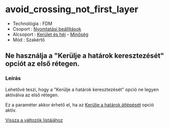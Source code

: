 # avoid\_crossing\_not\_first\_layer

* Technológia : FDM
* Csoport : [Nyomtatási beállítások](../../../konfig/print_settings)
* Alcsoport : [Kerület és héj](../../beallitasok/print_settings.md#périmètre-et-enveloppe) - [Minőség](../../beallitasok/print_settings.md#qualité)
* Mód : Szakértő

## Ne használja a "Kerülje a határok keresztezését" opciót az első rétegen.

### Leírás

Lehetővé teszi, hogy a "Kerülje a határok keresztezését" opció ne legyen aktiválva az első rétegen.

Ez a paraméter akkor érhető el, ha az [Kerülje a határok átlépését](avoid_crossing_perimeters.md) opció aktív.

[Vissza a változók listájához](../../variable_list)

